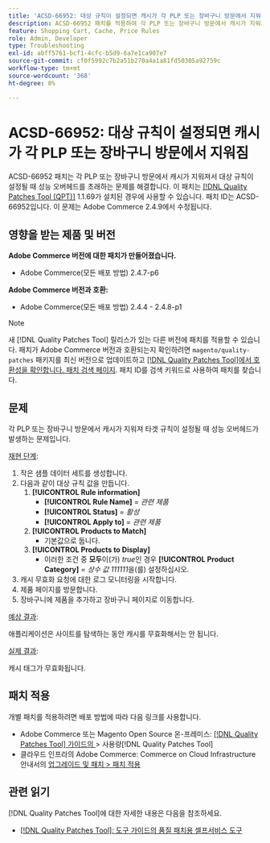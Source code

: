 ```yaml
---
title: 'ACSD-66952: 대상 규칙이 설정되면 캐시가 각 PLP 또는 장바구니 방문에서 지워짐'
description: ACSD-66952 패치를 적용하여 각 PLP 또는 장바구니 방문에서 캐시가 지워져 타겟 규칙이 설정될 때 불필요한 성능 오버헤드가 발생하는 Adobe Commerce 문제를 해결합니다.
feature: Shopping Cart, Cache, Price Rules
role: Admin, Developer
type: Troubleshooting
exl-id: abff5761-bcf1-4cfc-b5d9-6a7e1ca907e7
source-git-commit: cf0f5992c7b2a51b270a4a1a81fd50305a92759c
workflow-type: tm+mt
source-wordcount: '368'
ht-degree: 0%

---
```


# ACSD-66952: 대상 규칙이 설정되면 캐시가 각 PLP 또는 장바구니 방문에서 지워짐

ACSD-66952 패치는 각 PLP 또는 장바구니 방문에서 캐시가 지워져서 대상 규칙이 설정될 때 성능 오버헤드를 초래하는 문제를 해결합니다. 이 패치는 [[!DNL Quality Patches Tool (QPT)]](/help/tools/quality-patches-tool/quality-patches-tool-to-self-serve-quality-patches.md) 1.1.69가 설치된 경우에 사용할 수 있습니다. 패치 ID는 ACSD-66952입니다. 이 문제는 Adobe Commerce 2.4.9에서 수정됩니다.

## 영향을 받는 제품 및 버전

**Adobe Commerce 버전에 대한 패치가 만들어졌습니다.**

* Adobe Commerce(모든 배포 방법) 2.4.7-p6

**Adobe Commerce 버전과 호환:**

* Adobe Commerce(모든 배포 방법) 2.4.4 - 2.4.8-p1

>[!NOTE]
>
>새 [!DNL Quality Patches Tool] 릴리스가 있는 다른 버전에 패치를 적용할 수 있습니다. 패치가 Adobe Commerce 버전과 호환되는지 확인하려면 `magento/quality-patches` 패키지를 최신 버전으로 업데이트하고 [[!DNL Quality Patches Tool]에서 호환성을 확인합니다. 패치 검색 페이지](https://experienceleague.adobe.com/tools/commerce-quality-patches/index.html?lang=ko). 패치 ID를 검색 키워드로 사용하여 패치를 찾습니다.

## 문제

각 PLP 또는 장바구니 방문에서 캐시가 지워져 타겟 규칙이 설정될 때 성능 오버헤드가 발생하는 문제입니다.

<u>재현 단계</u>:

1. 작은 샘플 데이터 세트를 생성합니다.
1. 다음과 같이 대상 규칙 값을 만듭니다.
   1. **[!UICONTROL Rule information]**
      * **[!UICONTROL Rule Name]** = *관련 제품*
      * **[!UICONTROL Status]** = *활성*
      * **[!UICONTROL Apply to]** = *관련 제품*
   1. **[!UICONTROL Products to Match]**
      * 기본값으로 둡니다.
   1. **[!UICONTROL Products to Display]**
      * 이러한 조건 중 **모두**&#x200B;이(가) *true*&#x200B;인 경우 **[!UICONTROL Product Category]** = *상수 값 111111*&#x200B;을(를) 설정하십시오.
1. 캐시 무효화 요청에 대한 로그 모니터링을 시작합니다.
1. 제품 페이지를 방문합니다.
1. 장바구니에 제품을 추가하고 장바구니 페이지로 이동합니다.

<u>예상 결과</u>:

애플리케이션은 사이트를 탐색하는 동안 캐시를 무효화해서는 안 됩니다.

<u>실제 결과</u>:

캐시 태그가 무효화됩니다.

## 패치 적용

개별 패치를 적용하려면 배포 방법에 따라 다음 링크를 사용합니다.

* Adobe Commerce 또는 Magento Open Source 온-프레미스: [[!DNL Quality Patches Tool]  가이드의 ](/help/tools/quality-patches-tool/usage.md)> 사용량[!DNL Quality Patches Tool]
* 클라우드 인프라의 Adobe Commerce: Commerce on Cloud Infrastructure 안내서의 [업그레이드 및 패치 > 패치 적용](https://experienceleague.adobe.com/docs/commerce-cloud-service/user-guide/develop/upgrade/apply-patches.html?lang=ko)

## 관련 읽기

[!DNL Quality Patches Tool]에 대한 자세한 내용은 다음을 참조하세요.

* [[!DNL Quality Patches Tool]: 도구 가이드의 품질 패치용 셀프서비스 도구](/help/tools/quality-patches-tool/quality-patches-tool-to-self-serve-quality-patches.md)
